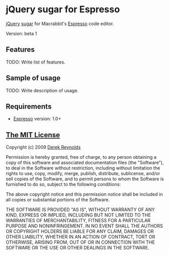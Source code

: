 # jQuery sugar for Espresso  #

[jQuery](http://jquery.com/) [sugar](http://macrabbit.com/espresso/extend/) for Macrabbit's [Espresso](http://macrabbit.com/espresso/) code editor.

Version: beta 1



## Features ##

TODO: Write list of features.


## Sample of usage ##

TODO: Write description of usage.



## Requirements ##

* [Espresso](http://macrabbit.com/espresso/) version: 1.0+




## [The MIT License](http://www.opensource.org/licenses/mit-license.php) ##

Copyright (c) 2009 [Derek Reynolds](https://github.com/derekr)

Permission is hereby granted, free of charge, to any person obtaining a copy
of this software and associated documentation files (the "Software"), to deal
in the Software without restriction, including without limitation the rights
to use, copy, modify, merge, publish, distribute, sublicense, and/or sell
copies of the Software, and to permit persons to whom the Software is
furnished to do so, subject to the following conditions:

The above copyright notice and this permission notice shall be included in
all copies or substantial portions of the Software.

THE SOFTWARE IS PROVIDED "AS IS", WITHOUT WARRANTY OF ANY KIND, EXPRESS OR
IMPLIED, INCLUDING BUT NOT LIMITED TO THE WARRANTIES OF MERCHANTABILITY,
FITNESS FOR A PARTICULAR PURPOSE AND NONINFRINGEMENT. IN NO EVENT SHALL THE
AUTHORS OR COPYRIGHT HOLDERS BE LIABLE FOR ANY CLAIM, DAMAGES OR OTHER
LIABILITY, WHETHER IN AN ACTION OF CONTRACT, TORT OR OTHERWISE, ARISING FROM,
OUT OF OR IN CONNECTION WITH THE SOFTWARE OR THE USE OR OTHER DEALINGS IN
THE SOFTWARE.
